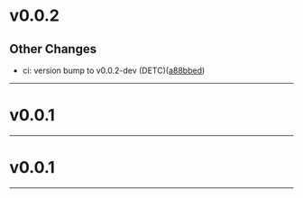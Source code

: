 # v0.0.2

## Other Changes
* ci: version bump to v0.0.2-dev (DETC)([a88bbed](https://github.com/ipcrm/sko-hol-ssrf/commit/a88bbedbe335533577040b5ae1dd33b5eb17df21))
---
# v0.0.1


---
# v0.0.1


---
